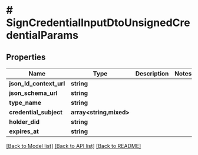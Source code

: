 # # SignCredentialInputDtoUnsignedCredentialParams

## Properties

Name | Type | Description | Notes
------------ | ------------- | ------------- | -------------
**json_ld_context_url** | **string** |  |
**json_schema_url** | **string** |  |
**type_name** | **string** |  |
**credential_subject** | **array<string,mixed>** |  |
**holder_did** | **string** |  |
**expires_at** | **string** |  |

[[Back to Model list]](../../README.md#models) [[Back to API list]](../../README.md#endpoints) [[Back to README]](../../README.md)
